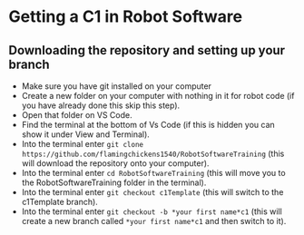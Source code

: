 # Getting a C1 in Robot Software
## Downloading the repository and setting up your branch
* Make sure you have git installed on your computer
* Create a new folder on your computer with nothing in it for robot code (if you have already done this skip this step).
* Open that folder on VS Code.
* Find the terminal at the bottom of Vs Code (if this is hidden you can show it under View and Terminal).
* Into the terminal enter `git clone https://github.com/flamingchickens1540/RobotSoftwareTraining` (this will download the repository onto your computer).
* Into the terminal enter `cd RobotSoftwareTraining` (this will move you to the RobotSoftwareTraining folder in the terminal).
* Into the terminal enter `git checkout c1Template` (this will switch to the c1Template branch).
* Into the terminal enter `git checkout -b *your first name*c1` (this will create a new branch called `*your first name*c1` and then switch to it).
